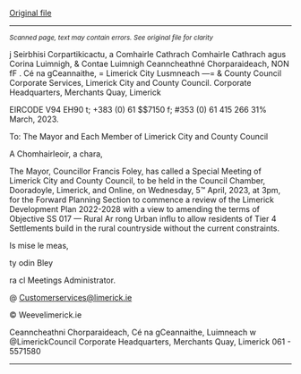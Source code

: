[Original file](https://www.limerick.ie/sites/default/files/media/documents/2023-04/Agenda%20-%20%20Special%20Meeting%20of%20Limerick%20City%20and%20County%20Council%20-%205th%20April%202023.pdf)

---
*<small>Scanned page, text may contain errors. See original file for clarity</small>*  

j Seirbhisi Corpartikicactu,
a Comhairle Cathrach Comhairle Cathrach agus Corina Luimnigh,
& Contae Luimnigh Ceanncheathné Chorparaideach,
NON fF . Cé na gCeannaithe,
= Limerick City Lusmneach
—= & County Council
Corporate Services,
Limerick City and County Council.
Corporate Headquarters,
Merchants Quay,
Limerick

EIRCODE V94 EH90
t; +383 (0) 61 $$7150
f; #353 (0) 61 415 266
31% March, 2023.

To: The Mayor and Each Member of Limerick City and County Council

A Chomhairleoir, a chara,

The Mayor, Councillor Francis Foley, has called a Special Meeting of Limerick City and County
Council, to be held in the Council Chamber, Dooradoyle, Limerick, and Online, on Wednesday,
5™ April, 2023, at 3pm, for the Forward Planning Section to commence a review of the
Limerick Development Plan 2022-2028 with a view to amending the terms of Objective SS
017 — Rural Ar rong Urban influ to allow residents of Tier 4 Settlements
build in the rural countryside without the current constraints.

Is mise le meas,

ty odin Bley

ra cl
Meetings Administrator.

@ Customerservices@limerick.ie

© Weevelimerick.ie

Ceanncheathni Chorparaideach, Cé na gCeannaithe, Luimneach w @LimerickCouncil
Corporate Headquarters, Merchants Quay, Limerick 061 - 5571580


---
